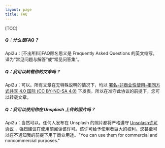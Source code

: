 ```yaml
---
layout: page
title: FAQ
---
```


[TOC]



##### Q：什么是FAQ？

Api2u：[不出所料]FAQ顾名思义是 Frequently Asked Questions 的英文缩写，译为“常见问题与解答”或“常见问答集”。

##### Q：我可以转载你的文章吗？

Api2u：可以。所有文章在无特殊说明的情况下，均以 [署名-非商业性使用-相同方式共享 4.0 国际 (CC BY-NC-SA 4.0)](https://creativecommons.org/licenses/by-nc-sa/4.0/deed.zh) 下发表，所以在准守此协议的前提下，您可以转载文章。

##### Q：我可以使用你在 Unsplash 上传的照片吗？

Api2u：当然可以。任何人发布在 Unsplash 的照片都将严格遵守 [Unsplash许可协议](https://unsplash.com/license) ，强烈建议在使用前阅读该许可。该许可给予使用者巨大的权利，您甚至可以在不通知我的前提下用于商业用途。"You can use them for commercial and noncommercial purposes."